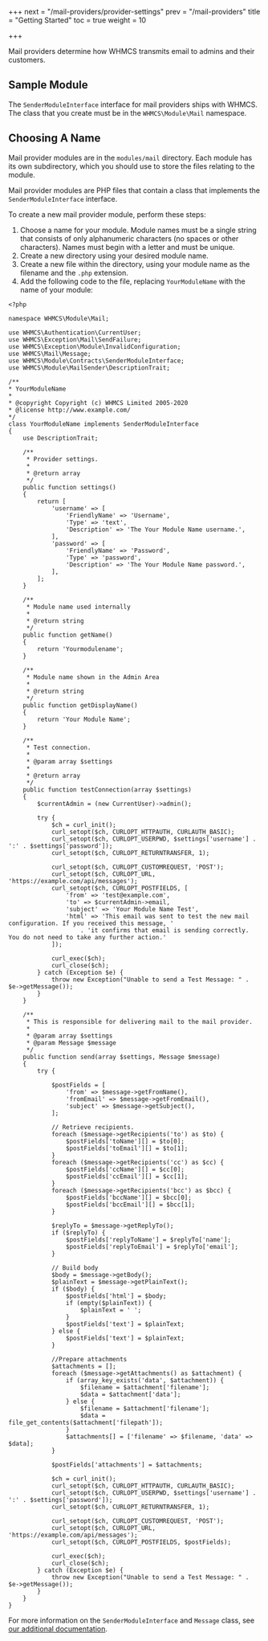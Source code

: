 +++
next = "/mail-providers/provider-settings"
prev = "/mail-providers"
title = "Getting Started"
toc = true
weight = 10

+++

Mail providers determine how WHMCS transmits email to admins and their customers.

## Sample Module

The `SenderModuleInterface` interface for mail providers ships with WHMCS. The class that you create must be in the `WHMCS\Module\Mail` namespace.

## Choosing A Name

Mail provider modules are in the `modules/mail` directory. Each module has its own subdirectory, which you should use to store the files relating to the module.

Mail provider modules are PHP files that contain a class that implements the `SenderModuleInterface` interface.

To create a new mail provider module, perform these steps:

1. Choose a name for your module. Module names must be a single string that consists of only alphanumeric characters (no spaces or other characters). Names must begin with a letter and must be unique.
2. Create a new directory using your desired module name.
3. Create a new file within the directory, using your module name as the filename and the `.php` extension.
4. Add the following code to the file, replacing `YourModuleName` with the name of your module:

```
<?php

namespace WHMCS\Module\Mail;

use WHMCS\Authentication\CurrentUser;
use WHMCS\Exception\Mail\SendFailure;
use WHMCS\Exception\Module\InvalidConfiguration;
use WHMCS\Mail\Message;
use WHMCS\Module\Contracts\SenderModuleInterface;
use WHMCS\Module\MailSender\DescriptionTrait;

/**
* YourModuleName
*
* @copyright Copyright (c) WHMCS Limited 2005-2020
* @license http://www.example.com/
*/
class YourModuleName implements SenderModuleInterface
{
    use DescriptionTrait;

    /**
     * Provider settings.
     *
     * @return array
     */
    public function settings()
    {
        return [
            'username' => [
                'FriendlyName' => 'Username',
                'Type' => 'text',
                'Description' => 'The Your Module Name username.',
            ],
            'password' => [
                'FriendlyName' => 'Password',
                'Type' => 'password',
                'Description' => 'The Your Module Name password.',
            ],
        ];
    }

    /**
     * Module name used internally
     *
     * @return string
     */
    public function getName()
    {
        return 'Yourmodulename';
    }

    /**
     * Module name shown in the Admin Area
     *
     * @return string
     */
    public function getDisplayName()
    {
        return 'Your Module Name';
    }

    /**
     * Test connection.
     *
     * @param array $settings
     *
     * @return array
     */
    public function testConnection(array $settings)
    {
        $currentAdmin = (new CurrentUser)->admin();

        try {
            $ch = curl_init();
            curl_setopt($ch, CURLOPT_HTTPAUTH, CURLAUTH_BASIC);
            curl_setopt($ch, CURLOPT_USERPWD, $settings['username'] . ':' . $settings['password']);
            curl_setopt($ch, CURLOPT_RETURNTRANSFER, 1);

            curl_setopt($ch, CURLOPT_CUSTOMREQUEST, 'POST');
            curl_setopt($ch, CURLOPT_URL, 'https://example.com/api/messages');
            curl_setopt($ch, CURLOPT_POSTFIELDS, [
                'from' => 'test@example.com',
                'to' => $currentAdmin->email,
                'subject' => 'Your Module Name Test',
                'html' => 'This email was sent to test the new mail configuration. If you received this message, '
                    . 'it confirms that email is sending correctly. You do not need to take any further action.'
            ]);

            curl_exec($ch);
            curl_close($ch);
        } catch (Exception $e) {
            throw new Exception("Unable to send a Test Message: " . $e->getMessage());
        }
    }

    /**
     * This is responsible for delivering mail to the mail provider.
     *
     * @param array $settings
     * @param Message $message
     */
    public function send(array $settings, Message $message)
    {
        try {

            $postFields = [
                'from' => $message->getFromName(),
                'fromEmail' => $message->getFromEmail(),
                'subject' => $message->getSubject(),
            ];

            // Retrieve recipients.
            foreach ($message->getRecipients('to') as $to) {
                $postFields['toName'][] = $to[0];
                $postFields['toEmail'][] = $to[1];
            }
            foreach ($message->getRecipients('cc') as $cc) {
                $postFields['ccName'][] = $cc[0];
                $postFields['ccEmail'][] = $cc[1];
            }
            foreach ($message->getRecipients('bcc') as $bcc) {
                $postFields['bccName'][] = $bcc[0];
                $postFields['bccEmail'][] = $bcc[1];
            }

            $replyTo = $message->getReplyTo();
            if ($replyTo) {
                $postFields['replyToName'] = $replyTo['name'];
                $postFields['replyToEmail'] = $replyTo['email'];
            }

            // Build body
            $body = $message->getBody();
            $plainText = $message->getPlainText();
            if ($body) {
                $postFields['html'] = $body;
                if (empty($plainText)) {
                    $plainText = ' ';
                }
                $postFields['text'] = $plainText;
            } else {
                $postFields['text'] = $plainText;
            }

            //Prepare attachments
            $attachments = [];
            foreach ($message->getAttachments() as $attachment) {
                if (array_key_exists('data', $attachment)) {
                    $filename = $attachment['filename'];
                    $data = $attachment['data'];
                } else {
                    $filename = $attachment['filename'];
                    $data = file_get_contents($attachment['filepath']);
                }
                $attachments[] = ['filename' => $filename, 'data' => $data];
            }

            $postFields['attachments'] = $attachments;

            $ch = curl_init();
            curl_setopt($ch, CURLOPT_HTTPAUTH, CURLAUTH_BASIC);
            curl_setopt($ch, CURLOPT_USERPWD, $settings['username'] . ':' . $settings['password']);
            curl_setopt($ch, CURLOPT_RETURNTRANSFER, 1);

            curl_setopt($ch, CURLOPT_CUSTOMREQUEST, 'POST');
            curl_setopt($ch, CURLOPT_URL, 'https://example.com/api/messages');
            curl_setopt($ch, CURLOPT_POSTFIELDS, $postFields);

            curl_exec($ch);
            curl_close($ch);
        } catch (Exception $e) {
            throw new Exception("Unable to send a Test Message: " . $e->getMessage());
        }
    }
}
```

For more information on the `SenderModuleInterface` and `Message` class, see [our additional documentation](https://classdocs.whmcs.com/8.1/WHMCS/Mail_ns.html).
